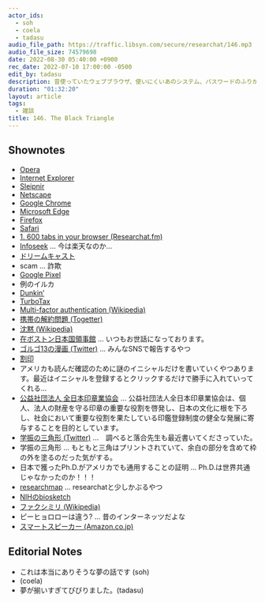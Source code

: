 ```yaml
---
actor_ids:
  - soh
  - coela
  - tadasu
audio_file_path: https://traffic.libsyn.com/secure/researchat/146.mp3 
audio_file_size: 74579698
date: 2022-08-30 05:40:00 +0900
rec_date: 2022-07-10 17:00:00 -0500
edit_by: tadasu
description: 昔使っていたウェブブラウザ、使いにくいあのシステム、パスワードのふりがな、最先端のチェックテクノロジー、学振の黒三角形の思い出等について話しました。
duration: "01:32:20"
layout: article
tags:
  - 雑談
title: 146. The Black Triangle
---
```


## Shownotes
- [Opera](https://www.opera.com/)
- [Internet Explorer](https://www.microsoft.com/en-us/download/internet-explorer.aspx)
- [Sleipnir](https://ja.wikipedia.org/wiki/Sleipnir)
- [Netscape](https://isp.netscape.com/)
- [Google Chrome](https://www.google.com/chrome/downloads/)
- [Microsoft Edge](https://www.microsoft.com/en-us/edge)
- [Firefox](https://www.mozilla.org/en-US/firefox/new/)
- [Safari](https://www.apple.com/safari/)
- [1. 600 tabs in your browser (Researchat.fm)](https://researchat.fm/episode/1)
- [Infoseek](https://www.infoseek.co.jp/) ... 今は楽天なのか...
- [ドリームキャスト](https://ja.wikipedia.org/wiki/%E3%83%89%E3%83%AA%E3%83%BC%E3%83%A0%E3%82%AD%E3%83%A3%E3%82%B9%E3%83%88)
- scam ... 詐欺
- [Google Pixel](https://store.google.com/us/category/phones?pli=1&hl=en-US)
- 例のイルカ
- [Dunkin’](https://www.dunkindonuts.com/en)
- [TurboTax](https://turbotax.intuit.com/)
- [Multi-factor authentication (Wikipedia)](https://en.wikipedia.org/wiki/Multi-factor_authentication)
- [携帯の解約問題 (Togetter)](https://togetter.com/li/1498784)
- [沈黙 (Wikipedia)](https://ja.wikipedia.org/wiki/%E6%B2%88%E9%BB%99_(%E9%81%A0%E8%97%A4%E5%91%A8%E4%BD%9C))
- [在ボストン日本国領事館](https://www.boston.us.emb-japan.go.jp/itprtop_ja/index.html) ... いつもお世話になっております。
- [ゴルゴ13の漫画 (Twitter)](https://twitter.com/researchat_fm/status/1420167916117430276) ... みんなSNSで報告するやつ
- [割印](https://www.hankoya.com/untiku/keiin.html)
- アメリカも読んだ確認のために謎のイニシャルだけを書いていくやつあります。最近はイニシャルを登録するとクリックするだけで勝手に入れていってくれる...
- [公益社団法人 全日本印章業協会](https://www.inshou.or.jp/) ... 公益社団法人全日本印章業協会は、個人、法人の財産を守る印章の重要な役割を啓発し、日本の文化に根を下ろし、社会において重要な役割を果たしている印鑑登録制度の健全な発展に寄与することを目的としています。
- [学振の三角形 (Twitter)](https://twitter.com/ochyai/status/1525970034840854528) ...　調べると落合先生も最近書いてくださっていた。
- 学振の三角形 ... もともと三角はプリントされていて、余白の部分を含めて枠の外を塗るのだった気がする。
- 日本で獲ったPh.D.がアメリカでも通用することの証明 ... Ph.D.は世界共通じゃなかったのか！！！
- [researchmap](https://researchmap.jp/) ... researchatと少しかぶるやつ
- [NIHのbiosketch](https://grants.nih.gov/grants/forms/biosketch.htm)
- [ファクシミリ (Wikipedia)](https://ja.wikipedia.org/wiki/%E3%83%95%E3%82%A1%E3%82%AF%E3%82%B7%E3%83%9F%E3%83%AA)
- ピーヒョロローは違う? ... 昔のインターネッツだよな
- [スマートスピーカー (Amazon.co.jp)](https://www.amazon.co.jp/%E3%82%B9%E3%83%9E%E3%83%BC%E3%83%88%E3%82%B9%E3%83%94%E3%83%BC%E3%82%AB%E3%83%BC/s?k=%E3%82%B9%E3%83%9E%E3%83%BC%E3%83%88%E3%82%B9%E3%83%94%E3%83%BC%E3%82%AB%E3%83%BC)

## Editorial Notes
- これは本当にありそうな夢の話です (soh)
- (coela)
- 夢が揃いすぎてびびりました。(tadasu)
